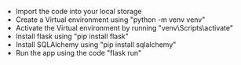 - Import the code into your local storage
- Create a Virtual environment using "python -m venv venv"
- Activate the Virtual environment by running "venv\Scripts\activate"
- Install flask using "pip install flask"
- Install SQLAlchemy using "pip install sqlalchemy"
- Run the app using the code "flask run"
